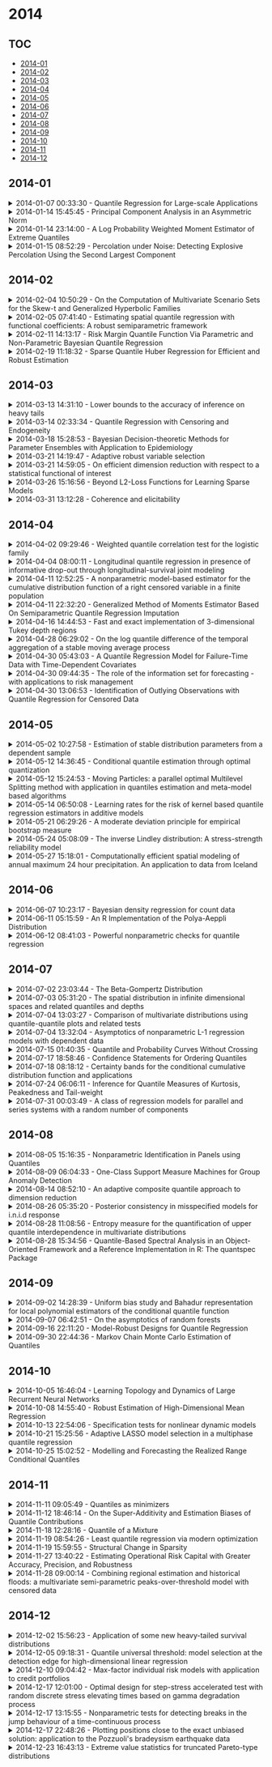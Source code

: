 # 2014

## TOC

- [2014-01](#2014-01)
- [2014-02](#2014-02)
- [2014-03](#2014-03)
- [2014-04](#2014-04)
- [2014-05](#2014-05)
- [2014-06](#2014-06)
- [2014-07](#2014-07)
- [2014-08](#2014-08)
- [2014-09](#2014-09)
- [2014-10](#2014-10)
- [2014-11](#2014-11)
- [2014-12](#2014-12)

## 2014-01

<details>

<summary>2014-01-07 00:33:30 - Quantile Regression for Large-scale Applications</summary>

- *Jiyan Yang, Xiangrui Meng, Michael W. Mahoney*

- `1305.0087v3` - [abs](http://arxiv.org/abs/1305.0087v3) - [pdf](http://arxiv.org/pdf/1305.0087v3)

> Quantile regression is a method to estimate the quantiles of the conditional distribution of a response variable, and as such it permits a much more accurate portrayal of the relationship between the response variable and observed covariates than methods such as Least-squares or Least Absolute Deviations regression. It can be expressed as a linear program, and, with appropriate preprocessing, interior-point methods can be used to find a solution for moderately large problems. Dealing with very large problems, \emph(e.g.), involving data up to and beyond the terabyte regime, remains a challenge. Here, we present a randomized algorithm that runs in nearly linear time in the size of the input and that, with constant probability, computes a $(1+\epsilon)$ approximate solution to an arbitrary quantile regression problem. As a key step, our algorithm computes a low-distortion subspace-preserving embedding with respect to the loss function of quantile regression. Our empirical evaluation illustrates that our algorithm is competitive with the best previous work on small to medium-sized problems, and that in addition it can be implemented in MapReduce-like environments and applied to terabyte-sized problems.

</details>

<details>

<summary>2014-01-14 15:45:45 - Principal Component Analysis in an Asymmetric Norm</summary>

- *Ngoc Mai Tran, Maria Osipenko, Wolfgang Karl Haerdle*

- `1401.3229v1` - [abs](http://arxiv.org/abs/1401.3229v1) - [pdf](http://arxiv.org/pdf/1401.3229v1)

> Principal component analysis (PCA) is a widely used dimension reduction tool in the analysis of many kind of high-dimensional data. It is used in signal processing, mechanical engineering, psychometrics, and other fields under different names. It still bears the same mathematical idea: the decomposition of variation of a high dimensional object into uncorrelated factors or components. However, in many of the above applications, one is interested in capturing the tail variables of the data rather than variation around the mean. Such applications include weather related event curves, expected shortfalls, and speeding analysis among others. These are all high dimensional tail objects which one would like to study in a PCA fashion. The tail character though requires to do the dimension reduction in an asymmetric norm rather than the classical $L_2$-type orthogonal projection. We develop an analogue of PCA in an asymmetric norm. These norms cover both quantiles and expectiles, another tail event measure. The difficulty is that there is no natural basis, no `principal components', to the $k$-dimensional subspace found. We propose two definitions of principal components and provide algorithms based on iterative least squares. We prove upper bounds on their convergence times, and compare their performances in a simulation study. We apply the algorithms to a Chinese weather dataset with a view to weather derivative pricing

</details>

<details>

<summary>2014-01-14 23:14:00 - A Log Probability Weighted Moment Estimator of Extreme Quantiles</summary>

- *Frederico Caeiro, Dora Prata Gomes*

- `1401.3383v1` - [abs](http://arxiv.org/abs/1401.3383v1) - [pdf](http://arxiv.org/pdf/1401.3383v1)

> In this paper we consider the semi-parametric estimation of extreme quantiles of a right heavy-tail model. We propose a new Log Probability Weighted Moment estimator for extreme quantiles, which is obtained from the estimators of the shape and scale parameters of the tail. Under a second-order regular variation condition on the tail, of the underlying distribution function, we deduce the non degenerate asymptotic behaviour of the estimators under study and present an asymptotic comparison at their optimal levels. In addition, the performance of the estimators is illustrated through an application to real data.

</details>

<details>

<summary>2014-01-15 08:52:29 - Percolation under Noise: Detecting Explosive Percolation Using the Second Largest Component</summary>

- *Wes Viles, Cedric E. Ginestet, Ariana Tang, Mark A. Kramer, Eric D. Kolaczyk*

- `1401.3518v1` - [abs](http://arxiv.org/abs/1401.3518v1) - [pdf](http://arxiv.org/pdf/1401.3518v1)

> We consider the problem of distinguishing classical (Erd\H{o}s-R\'{e}nyi) percolation from explosive (Achlioptas) percolation, under noise. A statistical model of percolation is constructed allowing for the birth and death of edges as well as the presence of noise in the observations. This graph-valued stochastic process is composed of a latent and an observed non-stationary process, where the observed graph process is corrupted by Type I and Type II errors. This produces a hidden Markov graph model. We show that for certain choices of parameters controlling the noise, the classical (ER) percolation is visually indistinguishable from the explosive (Achlioptas) percolation model. In this setting, we compare two different criteria for discriminating between these two percolation models, based on a quantile difference (QD) of the first component's size and on the maximal size of the second largest component. We show through data simulations that this second criterion outperforms the QD of the first component's size, in terms of discriminatory power. The maximal size of the second component therefore provides a useful statistic for distinguishing between the ER and Achlioptas models of percolation, under physically motivated conditions for the birth and death of edges, and under noise. The potential application of the proposed criteria for percolation detection in clinical neuroscience is also discussed.

</details>


## 2014-02

<details>

<summary>2014-02-04 10:50:29 - On the Computation of Multivariate Scenario Sets for the Skew-t and Generalized Hyperbolic Families</summary>

- *Emanuele Giorgi, Alexander J. McNeil*

- `1402.0686v1` - [abs](http://arxiv.org/abs/1402.0686v1) - [pdf](http://arxiv.org/pdf/1402.0686v1)

> We examine the problem of computing multivariate scenarios sets for skewed distributions. Our interest is motivated by the potential use of such sets in the "stress testing" of insurance companies and banks whose solvency is dependent on changes in a set of financial "risk factors". We define multivariate scenario sets based on the notion of half-space depth (HD) and also introduce the notion of expectile depth (ED) where half-spaces are defined by expectiles rather than quantiles. We then use the HD and ED functions to define convex scenario sets that generalize the concepts of quantile and expectile to higher dimensions. In the case of elliptical distributions these sets coincide with the regions encompassed by the contours of the density function. In the context of multivariate skewed distributions, the equivalence of depth contours and density contours does not hold in general. We consider two parametric families that account for skewness and heavy tails: the generalized hyperbolic and the skew-t distributions. By making use of a canonical form representation, where skewness is completely absorbed by one component, we show that the HD contours of these distributions are "near-elliptical" and, in the case of the skew-Cauchy distribution, we prove that the HD contours are exactly elliptical. We propose a measure of multivariate skewness as a deviation from angular symmetry and show that it can explain the quality of the elliptical approximation for the HD contours.

</details>

<details>

<summary>2014-02-05 07:41:40 - Estimating spatial quantile regression with functional coefficients: A robust semiparametric framework</summary>

- *Zudi Lu, Qingguo Tang, Longsheng Cheng*

- `1402.0958v1` - [abs](http://arxiv.org/abs/1402.0958v1) - [pdf](http://arxiv.org/pdf/1402.0958v1)

> This paper considers an estimation of semiparametric functional (varying)-coefficient quantile regression with spatial data. A general robust framework is developed that treats quantile regression for spatial data in a natural semiparametric way. The local M-estimators of the unknown functional-coefficient functions are proposed by using local linear approximation, and their asymptotic distributions are then established under weak spatial mixing conditions allowing the data processes to be either stationary or nonstationary with spatial trends. Application to a soil data set is demonstrated with interesting findings that go beyond traditional analysis.

</details>

<details>

<summary>2014-02-11 14:13:17 - Risk Margin Quantile Function Via Parametric and Non-Parametric Bayesian Quantile Regression</summary>

- *Alice X. D. Dong, Jennifer S. K. Chan, Gareth W. Peters*

- `1402.2492v1` - [abs](http://arxiv.org/abs/1402.2492v1) - [pdf](http://arxiv.org/pdf/1402.2492v1)

> We develop quantile regression models in order to derive risk margin and to evaluate capital in non-life insurance applications. By utilizing the entire range of conditional quantile functions, especially higher quantile levels, we detail how quantile regression is capable of providing an accurate estimation of risk margin and an overview of implied capital based on the historical volatility of a general insurers loss portfolio. Two modelling frameworks are considered based around parametric and nonparametric quantile regression models which we develop specifically in this insurance setting.   In the parametric quantile regression framework, several models including the flexible generalized beta distribution family, asymmetric Laplace (AL) distribution and power Pareto distribution are considered under a Bayesian regression framework. The Bayesian posterior quantile regression models in each case are studied via Markov chain Monte Carlo (MCMC) sampling strategies.   In the nonparametric quantile regression framework, that we contrast to the parametric Bayesian models, we adopted an AL distribution as a proxy and together with the parametric AL model, we expressed the solution as a scale mixture of uniform distributions to facilitate implementation. The models are extended to adopt dynamic mean, variance and skewness and applied to analyze two real loss reserve data sets to perform inference and discuss interesting features of quantile regression for risk margin calculations.

</details>

<details>

<summary>2014-02-19 11:18:32 - Sparse Quantile Huber Regression for Efficient and Robust Estimation</summary>

- *Aleksandr Y. Aravkin, Anju Kambadur, Aurelie C. Lozano, Ronny Luss*

- `1402.4624v1` - [abs](http://arxiv.org/abs/1402.4624v1) - [pdf](http://arxiv.org/pdf/1402.4624v1)

> We consider new formulations and methods for sparse quantile regression in the high-dimensional setting. Quantile regression plays an important role in many applications, including outlier-robust exploratory analysis in gene selection. In addition, the sparsity consideration in quantile regression enables the exploration of the entire conditional distribution of the response variable given the predictors and therefore yields a more comprehensive view of the important predictors. We propose a generalized OMP algorithm for variable selection, taking the misfit loss to be either the traditional quantile loss or a smooth version we call quantile Huber, and compare the resulting greedy approaches with convex sparsity-regularized formulations. We apply a recently proposed interior point methodology to efficiently solve all convex formulations as well as convex subproblems in the generalized OMP setting, pro- vide theoretical guarantees of consistent estimation, and demonstrate the performance of our approach using empirical studies of simulated and genomic datasets.

</details>


## 2014-03

<details>

<summary>2014-03-13 14:31:10 - Lower bounds to the accuracy of inference on heavy tails</summary>

- *S. Y. Novak*

- `1403.3278v1` - [abs](http://arxiv.org/abs/1403.3278v1) - [pdf](http://arxiv.org/pdf/1403.3278v1)

> The paper suggests a simple method of deriving minimax lower bounds to the accuracy of statistical inference on heavy tails. A well-known result by Hall and Welsh (Ann. Statist. 12 (1984) 1079-1084) states that if $\hat{\alpha}_n$ is an estimator of the tail index $\alpha_P$ and $\{z_n\}$ is a sequence of positive numbers such that $\sup_{P\in{\mathcal{D}}_r}\mathbb{P}(|\hat{\alpha}_n-\alpha_P|\ge z_n)\to0$, where ${\mathcal{D}}_r$ is a certain class of heavy-tailed distributions, then $z_n\gg n^{-r}$. The paper presents a non-asymptotic lower bound to the probabilities $\mathbb{P}(|\hat{\alpha}_n-\alpha_P|\ge z_n)$. We also establish non-uniform lower bounds to the accuracy of tail constant and extreme quantiles estimation. The results reveal that normalising sequences of robust estimators should depend in a specific way on the tail index and the tail constant.

</details>

<details>

<summary>2014-03-14 02:33:34 - Quantile Regression with Censoring and Endogeneity</summary>

- *Victor Chernozhukov, Ivan Fernandez-Val, Amanda Kowalski*

- `1104.4580v3` - [abs](http://arxiv.org/abs/1104.4580v3) - [pdf](http://arxiv.org/pdf/1104.4580v3)

> In this paper, we develop a new censored quantile instrumental variable (CQIV) estimator and describe its properties and computation. The CQIV estimator combines Powell (1986) censored quantile regression (CQR) to deal with censoring, with a control variable approach to incorporate endogenous regressors. The CQIV estimator is obtained in two stages that are non-additive in the unobservables. The first stage estimates a non-additive model with infinite dimensional parameters for the control variable, such as a quantile or distribution regression model. The second stage estimates a non-additive censored quantile regression model for the response variable of interest, including the estimated control variable to deal with endogeneity. For computation, we extend the algorithm for CQR developed by Chernozhukov and Hong (2002) to incorporate the estimation of the control variable. We give generic regularity conditions for asymptotic normality of the CQIV estimator and for the validity of resampling methods to approximate its asymptotic distribution. We verify these conditions for quantile and distribution regression estimation of the control variable. Our analysis covers two-stage (uncensored) quantile regression with non-additive first stage as an important special case. We illustrate the computation and applicability of the CQIV estimator with a Monte-Carlo numerical example and an empirical application on estimation of Engel curves for alcohol.

</details>

<details>

<summary>2014-03-18 15:28:53 - Bayesian Decision-theoretic Methods for Parameter Ensembles with Application to Epidemiology</summary>

- *Cedric E. Ginestet*

- `1105.5004v6` - [abs](http://arxiv.org/abs/1105.5004v6) - [pdf](http://arxiv.org/pdf/1105.5004v6)

> Parameter ensembles or sets of random effects constitute one of the cornerstones of modern statistical practice. This is especially the case in Bayesian hierarchical models, where several decision theoretic frameworks can be deployed. The estimation of these parameter ensembles may substantially vary depending on which inferential goals are prioritised by the modeller. Since one may wish to satisfy a range of desiderata, it is therefore of interest to investigate whether some sets of point estimates can simultaneously meet several inferential objectives. In this thesis, we will be especially concerned with identifying ensembles of point estimates that produce good approximations of (i) the true empirical quantiles and empirical quartile ratio (QR) and (ii) provide an accurate classification of the ensemble's elements above and below a given threshold. For this purpose, we review various decision-theoretic frameworks, which have been proposed in the literature in relation to the optimisation of different aspects of the empirical distribution of a parameter ensemble. This includes the constrained Bayes (CB), weighted-rank squared error loss (WRSEL), and triple-goal (GR) ensembles of point estimates. In addition, we also consider the set of maximum likelihood estimates (MLEs) and the ensemble of posterior means --the latter being optimal under the summed squared error loss (SSEL). Firstly, we test the performance of these different sets of point estimates as plug-in estimators for the empirical quantiles and empirical QR under a range of synthetic scenarios encompassing both spatial and non-spatial simulated data sets. Performance evaluation is here conducted using the posterior regret. Secondly, two threshold classification losses (TCLs) --weighted and unweighted-- are formulated and formally optimised. The performance of these decision-theoretic tools is also evaluated on real data sets.

</details>

<details>

<summary>2014-03-21 14:19:47 - Adaptive robust variable selection</summary>

- *Jianqing Fan, Yingying Fan, Emre Barut*

- `1205.4795v3` - [abs](http://arxiv.org/abs/1205.4795v3) - [pdf](http://arxiv.org/pdf/1205.4795v3)

> Heavy-tailed high-dimensional data are commonly encountered in various scientific fields and pose great challenges to modern statistical analysis. A natural procedure to address this problem is to use penalized quantile regression with weighted $L_1$-penalty, called weighted robust Lasso (WR-Lasso), in which weights are introduced to ameliorate the bias problem induced by the $L_1$-penalty. In the ultra-high dimensional setting, where the dimensionality can grow exponentially with the sample size, we investigate the model selection oracle property and establish the asymptotic normality of the WR-Lasso. We show that only mild conditions on the model error distribution are needed. Our theoretical results also reveal that adaptive choice of the weight vector is essential for the WR-Lasso to enjoy these nice asymptotic properties. To make the WR-Lasso practically feasible, we propose a two-step procedure, called adaptive robust Lasso (AR-Lasso), in which the weight vector in the second step is constructed based on the $L_1$-penalized quantile regression estimate from the first step. This two-step procedure is justified theoretically to possess the oracle property and the asymptotic normality. Numerical studies demonstrate the favorable finite-sample performance of the AR-Lasso.

</details>

<details>

<summary>2014-03-21 14:59:05 - On efficient dimension reduction with respect to a statistical functional of interest</summary>

- *Wei Luo, Bing Li, Xiangrong Yin*

- `1403.5483v1` - [abs](http://arxiv.org/abs/1403.5483v1) - [pdf](http://arxiv.org/pdf/1403.5483v1)

> We introduce a new sufficient dimension reduction framework that targets a statistical functional of interest, and propose an efficient estimator for the semiparametric estimation problems of this type. The statistical functional covers a wide range of applications, such as conditional mean, conditional variance and conditional quantile. We derive the general forms of the efficient score and efficient information as well as their specific forms for three important statistical functionals: the linear functional, the composite linear functional and the implicit functional. In conjunction with our theoretical analysis, we also propose a class of one-step Newton-Raphson estimators and show by simulations that they substantially outperform existing methods. Finally, we apply the new method to construct the central mean and central variance subspaces for a data set involving the physical measurements and age of abalones, which exhibits a strong pattern of heteroscedasticity.

</details>

<details>

<summary>2014-03-26 15:16:56 - Beyond L2-Loss Functions for Learning Sparse Models</summary>

- *Karthikeyan Natesan Ramamurthy, Aleksandr Y. Aravkin, Jayaraman J. Thiagarajan*

- `1403.6706v1` - [abs](http://arxiv.org/abs/1403.6706v1) - [pdf](http://arxiv.org/pdf/1403.6706v1)

> Incorporating sparsity priors in learning tasks can give rise to simple, and interpretable models for complex high dimensional data. Sparse models have found widespread use in structure discovery, recovering data from corruptions, and a variety of large scale unsupervised and supervised learning problems. Assuming the availability of sufficient data, these methods infer dictionaries for sparse representations by optimizing for high-fidelity reconstruction. In most scenarios, the reconstruction quality is measured using the squared Euclidean distance, and efficient algorithms have been developed for both batch and online learning cases. However, new application domains motivate looking beyond conventional loss functions. For example, robust loss functions such as $\ell_1$ and Huber are useful in learning outlier-resilient models, and the quantile loss is beneficial in discovering structures that are the representative of a particular quantile. These new applications motivate our work in generalizing sparse learning to a broad class of convex loss functions. In particular, we consider the class of piecewise linear quadratic (PLQ) cost functions that includes Huber, as well as $\ell_1$, quantile, Vapnik, hinge loss, and smoothed variants of these penalties. We propose an algorithm to learn dictionaries and obtain sparse codes when the data reconstruction fidelity is measured using any smooth PLQ cost function. We provide convergence guarantees for the proposed algorithm, and demonstrate the convergence behavior using empirical experiments. Furthermore, we present three case studies that require the use of PLQ cost functions: (i) robust image modeling, (ii) tag refinement for image annotation and retrieval and (iii) computing empirical confidence limits for subspace clustering.

</details>

<details>

<summary>2014-03-31 13:12:28 - Coherence and elicitability</summary>

- *Johanna F. Ziegel*

- `1303.1690v3` - [abs](http://arxiv.org/abs/1303.1690v3) - [pdf](http://arxiv.org/pdf/1303.1690v3)

> The risk of a financial position is usually summarized by a risk measure. As this risk measure has to be estimated from historical data, it is important to be able to verify and compare competing estimation procedures. In statistical decision theory, risk measures for which such verification and comparison is possible, are called elicitable. It is known that quantile based risk measures such as value at risk are elicitable. In this paper we show that law-invariant spectral risk measures such as expected shortfall are not elicitable unless they reduce to minus the expected value. Hence, it is unclear how to perform forecast verification or comparison. However, the class of elicitable law-invariant coherent risk measures does not reduce to minus the expected value. We show that it consists of certain expectiles.

</details>


## 2014-04

<details>

<summary>2014-04-02 09:29:46 - Weighted quantile correlation test for the logistic family</summary>

- *Ferenc Balogh, Eva Krauczi*

- `1402.0369v2` - [abs](http://arxiv.org/abs/1402.0369v2) - [pdf](http://arxiv.org/pdf/1402.0369v2)

> We summarize the results of investigating the asymptotic behavior of the weighted quantile correlation tests for the location-scale family associated to the logistic distribution. Explicit representations of the limiting distribution are given in terms of integrals of weighted Brownian bridges or alternatively as infinite series of independent Gaussian random variables. The power of this test and the test for the location logistic family against some alternatives are demonstrated by numerical simulations.

</details>

<details>

<summary>2014-04-04 08:00:11 - Longitudinal quantile regression in presence of informative drop-out through longitudinal-survival joint modeling</summary>

- *Alessio Farcomeni, Sara Viviani*

- `1404.1175v1` - [abs](http://arxiv.org/abs/1404.1175v1) - [pdf](http://arxiv.org/pdf/1404.1175v1)

> We propose a joint model for a time-to-event outcome and a quantile of a continuous response repeatedly measured over time. The quantile and survival processes are associated via shared latent and manifest variables. Our joint model provides a flexible approach to handle informative drop-out in quantile regression. A general Monte Carlo Expectation Maximization strategy based on importance sampling is proposed, which is directly applicable under any distributional assumption for the longitudinal outcome and random effects, and parametric and non-parametric assumptions for the baseline hazard. Model properties are illustrated through a simulation study and an application to an original data set about dilated cardiomyopathies.

</details>

<details>

<summary>2014-04-11 12:52:25 - A nonparametric model-based estimator for the cumulative distribution function of a right censored variable in a finite population</summary>

- *Sandrine Casanova, Eve Leconte*

- `1310.5927v2` - [abs](http://arxiv.org/abs/1310.5927v2) - [pdf](http://arxiv.org/pdf/1310.5927v2)

> In survey analysis, the estimation of the cumulative distribution function (cdf) is of great interest: it allows for instance to derive quantiles estimators or other non linear parameters derived from the cdf. We consider the case where the response variable is a right censored duration variable. In this framework, the classical estimator of the cdf is the Kaplan-Meier estimator. As an alternative, we propose a nonparametric model-based estimator of the cdf in a finite population. The new estimator uses auxiliary information brought by a continuous covariate and is based on nonparametric median regression adapted to the censored case. The bias and variance of the prediction error of the estimator are estimated by a bootstrap procedure adapted to censoring. The new estimator is compared by model-based simulations to the Kaplan-Meier estimator computed with the sampled individuals: a significant gain in precision is brought by the new method whatever the size of the sample and the censoring rate. Welfare duration data are used to illustrate the new methodology.

</details>

<details>

<summary>2014-04-11 22:32:20 - Generalized Method of Moments Estimator Based On Semiparametric Quantile Regression Imputation</summary>

- *Senniang Chen, Cindy L Yu*

- `1404.3239v1` - [abs](http://arxiv.org/abs/1404.3239v1) - [pdf](http://arxiv.org/pdf/1404.3239v1)

> In this article, we consider an imputation method to handle missing response values based on semiparametric quantile regression estimation. In the proposed method, the missing response values are generated using the estimated conditional quantile regression function at given values of covariates. We adopt the generalized method of moments for estimation of parameters defined through a general estimation equation. We demonstrate that the proposed estimator, which combines both semiparametric quantile regression imputation and generalized method of moments, has competitive edge against some of the most widely used parametric and non-parametric imputation estimators. The consistency and the asymptotic normality of our estimator are established and variance estimation is provided. Results from a limited simulation study and an empirical study are presented to show the adequacy of the proposed method.

</details>

<details>

<summary>2014-04-16 14:44:53 - Fast and exact implementation of 3-dimensional Tukey depth regions</summary>

- *Xiaohui Liu*

- `1404.4272v1` - [abs](http://arxiv.org/abs/1404.4272v1) - [pdf](http://arxiv.org/pdf/1404.4272v1)

> Tukey depth regions are important notions in nonparametric multivariate data analysis. A $\tau$-th Tukey depth region $\mathcal{D}_{\tau}$ is the set of all points that have at least depth $\tau$. While the Tukey depth regions are easily defined and interpreted as $p$-variate quantiles, their practical applications is impeded by the lack of efficient computational procedures in dimensions with $p > 2$. Feasible algorithms are available, but practically very slow. In this paper we present a new exact algorithm for 3-dimensional data. An efficient implementation is also provided. Data examples indicate that the proposed algorithm runs much faster than the existing ones.

</details>

<details>

<summary>2014-04-28 06:29:02 - On the log quantile difference of the temporal aggregation of a stable moving average process</summary>

- *Adrian W. Barker*

- `1404.6875v1` - [abs](http://arxiv.org/abs/1404.6875v1) - [pdf](http://arxiv.org/pdf/1404.6875v1)

> A formula is derived for the log quantile difference of the temporal aggregation of some types of stable moving average processes, MA(q). The shape of the log quantile difference as a function of the aggregation level is examined and shown to be dependent on the parameters of the moving average process but not the quantile levels. The classes of invertible, stable MA(1) and MA(2) processes are examined in more detail.

</details>

<details>

<summary>2014-04-30 05:43:03 - A Quantile Regression Model for Failure-Time Data with Time-Dependent Covariates</summary>

- *Malka Gorfine, Yair Goldberg, Yaacov Ritov*

- `1404.7595v1` - [abs](http://arxiv.org/abs/1404.7595v1) - [pdf](http://arxiv.org/pdf/1404.7595v1)

> Since survival data occur over time, often important covariates that we wish to consider also change over time. Such covariates are referred as time-dependent covariates. Quantile regression offers flexible modeling of survival data by allowing the covariates to vary with quantiles. This paper provides a novel quantile regression model accommodating time-dependent covariates, for analyzing survival data subject to right censoring. Our simple estimation technique assumes the existence of instrumental variables. In addition, we present a doubly-robust estimator in the sense of Robins and Rotnitzky (1992). The asymptotic properties of the estimators are rigorously studied. Finite-sample properties are demonstrated by a simulation study. The utility of the proposed methodology is demonstrated using the Stanford heart transplant dataset.

</details>

<details>

<summary>2014-04-30 09:44:35 - The role of the information set for forecasting - with applications to risk management</summary>

- *Hajo Holzmann, Matthias Eulert*

- `1404.7653v1` - [abs](http://arxiv.org/abs/1404.7653v1) - [pdf](http://arxiv.org/pdf/1404.7653v1)

> Predictions are issued on the basis of certain information. If the forecasting mechanisms are correctly specified, a larger amount of available information should lead to better forecasts. For point forecasts, we show how the effect of increasing the information set can be quantified by using strictly consistent scoring functions, where it results in smaller average scores. Further, we show that the classical Diebold-Mariano test, based on strictly consistent scoring functions and asymptotically ideal forecasts, is a consistent test for the effect of an increase in a sequence of information sets on $h$-step point forecasts. For the value at risk (VaR), we show that the average score, which corresponds to the average quantile risk, directly relates to the expected shortfall. Thus, increasing the information set will result in VaR forecasts which lead on average to smaller expected shortfalls. We illustrate our results in simulations and applications to stock returns for unconditional versus conditional risk management as well as univariate modeling of portfolio returns versus multivariate modeling of individual risk factors. The role of the information set for evaluating probabilistic forecasts by using strictly proper scoring rules is also discussed.

</details>

<details>

<summary>2014-04-30 13:06:53 - Identification of Outlying Observations with Quantile Regression for Censored Data</summary>

- *Soo-Heang Eo, Seung-Mo Hong, HyungJun Cho*

- `1404.7710v1` - [abs](http://arxiv.org/abs/1404.7710v1) - [pdf](http://arxiv.org/pdf/1404.7710v1)

> Outlying observations, which significantly deviate from other measurements, may distort the conclusions of data analysis. Therefore, identifying outliers is one of the important problems that should be solved to obtain reliable results. While there are many statistical outlier detection algorithms and software programs for uncensored data, few are available for censored data. In this article, we propose three outlier detection algorithms based on censored quantile regression, two of which are modified versions of existing algorithms for uncensored or censored data, while the third is a newly developed algorithm to overcome the demerits of previous approaches. The performance of the three algorithms was investigated in simulation studies. In addition, real data from SEER database, which contains a variety of data sets related to various cancers, is illustrated to show the usefulness of our methodology. The algorithms are implemented into an R package OutlierDC which can be conveniently employed in the \proglang{R} environment and freely obtained from CRAN.

</details>


## 2014-05

<details>

<summary>2014-05-02 10:27:58 - Estimation of stable distribution parameters from a dependent sample</summary>

- *Adrian W. Barker*

- `1405.0374v1` - [abs](http://arxiv.org/abs/1405.0374v1) - [pdf](http://arxiv.org/pdf/1405.0374v1)

> Existing methods for the estimation of stable distribution parameters, such as those based on sample quantiles, sample characteristic functions or maximum likelihood generally assume an independent sample. Little attention has been paid to estimation from a dependent sample. In this paper, a method for the estimation of stable distribution parameters from a dependent sample is proposed based on the sample quantiles. The estimates are shown to be asymptotically normal. The asymptotic variance is calculated for stable moving average processes. Simulations from stable moving average processes are used to demonstrate these estimators.

</details>

<details>

<summary>2014-05-12 14:36:45 - Conditional quantile estimation through optimal quantization</summary>

- *Isabelle Charlier, Davy Paindaveine, Jérôme Saracco*

- `1405.2781v1` - [abs](http://arxiv.org/abs/1405.2781v1) - [pdf](http://arxiv.org/pdf/1405.2781v1)

> In this paper, we use quantization to construct a nonparametric estimator of conditional quantiles of a scalar response $Y$ given a d-dimensional vector of covariates $X$. First we focus on the population level and show how optimal quantization of $X$, which consists in discretizing $X$ by projecting it on an appropriate grid of $N$ points, allows to approximate conditional quantiles of $Y$ given $X$. We show that this is approximation is arbitrarily good as $N$ goes to infinity and provide a rate of convergence for the approximation error. Then we turn to the sample case and define an estimator of conditional quantiles based on quantization ideas. We prove that this estimator is consistent for its fixed-$N$ population counterpart. The results are illustrated on a numerical example. Dominance of our estimators over local constant/linear ones and nearest neighbor ones is demonstrated through extensive simulations in the companion paper Charlier et al.(2014b).

</details>

<details>

<summary>2014-05-12 15:24:53 - Moving Particles: a parallel optimal Multilevel Splitting method with application in quantiles estimation and meta-model based algorithms</summary>

- *Clément Walter*

- `1405.2800v1` - [abs](http://arxiv.org/abs/1405.2800v1) - [pdf](http://arxiv.org/pdf/1405.2800v1)

> Considering the issue of estimating small probabilities p, ie. measuring a rare domain F = {x | g(x) > q} with respect to the distribution of a random vector X, Multilevel Splitting strategies (also called Subset Simulation) aim at writing F as an intersection of less rare events (nested subsets) such that their measures are conditionally easily computable. However the definition of an appropriate sequence of nested subsets remains an open issue.   We introduce here a new approach to Multilevel Splitting methods in terms of a move of particles in the input space. This allows us to derive two main results: (1) the number of samples required to get a realisation of X in F is drastically reduced, following a Poisson law with parameter log 1/p (to be compared with 1/p for naive Monte-Carlo); and (2) we get a parallel optimal Multilevel Splitting algorithm where there is indeed no subset to define any more.   We also apply result (1) in quantile estimation producing a new parallel algorithm and derive a new strategy for the construction of first Design Of Experiments in meta-model based algorithms.

</details>

<details>

<summary>2014-05-14 06:50:08 - Learning rates for the risk of kernel based quantile regression estimators in additive models</summary>

- *Andreas Christmann, Ding-Xuan Zhou*

- `1405.3379v1` - [abs](http://arxiv.org/abs/1405.3379v1) - [pdf](http://arxiv.org/pdf/1405.3379v1)

> Additive models play an important role in semiparametric statistics. This paper gives learning rates for regularized kernel based methods for additive models. These learning rates compare favourably in particular in high dimensions to recent results on optimal learning rates for purely nonparametric regularized kernel based quantile regression using the Gaussian radial basis function kernel, provided the assumption of an additive model is valid. Additionally, a concrete example is presented to show that a Gaussian function depending only on one variable lies in a reproducing kernel Hilbert space generated by an additive Gaussian kernel, but does not belong to the reproducing kernel Hilbert space generated by the multivariate Gaussian kernel of the same variance.

</details>

<details>

<summary>2014-05-21 06:29:26 - A moderate deviation principle for empirical bootstrap measure</summary>

- *Mikhail Ermakov*

- `1206.1459v2` - [abs](http://arxiv.org/abs/1206.1459v2) - [pdf](http://arxiv.org/pdf/1206.1459v2)

> We prove two Large deviations principles (LDP) in the zone of moderate deviation probabilities. First we establish LDP for the conditional distributions of moderate deviations of empirical bootstrap measures given empirical probability measures. Second we establish LDP for the joint distributions of empirical measure and bootstrap empirical measures. Using these LDPs, similar LDPs for statistical differentiable functionals can be established. The LDPs for moderate deviations of empirical quantile processes and empirical bootstrap copula function are provided as illustration of these results.

</details>

<details>

<summary>2014-05-24 05:08:09 - The inverse Lindley distribution: A stress-strength reliability model</summary>

- *Vikas Kumar Sharma, Sanjay Kumar Singh, Umesh Singh, Varun Agiwal*

- `1405.6268v1` - [abs](http://arxiv.org/abs/1405.6268v1) - [pdf](http://arxiv.org/pdf/1405.6268v1)

> In this article, we proposed an inverse Lindley distribution and studied its fundamental properties such as quantiles, mode, stochastic ordering and entropy measure. The proposed distribution is observed to be a heavy-tailed distribution and has a upside-down bathtub shape for its failure rate. Further, we proposed its applicability as a stress-strength reliability model for survival data analysis. The estimation of stress-strength parameters and $R=P[X>Y]$, the stress-strength reliability has been approached by both classical and Bayesian paradigms. Under Bayesian set-up, non-informative (Jeffrey) and informative (gamma) priors are considered under a symmetric (squared error) and a asymmetric (entropy) loss functions, and a Lindley-approximation technique is used for Bayesian computation. The proposed estimators are compared in terms of their mean squared errors through a simulation study. Two real data sets representing survival of Head and Neck cancer patients are fitted using the inverse Lindley distribution and used to estimate the stress-strength parameters and reliability.

</details>

<details>

<summary>2014-05-27 15:18:01 - Computationally efficient spatial modeling of annual maximum 24 hour precipitation. An application to data from Iceland</summary>

- *Óli Páll Geirsson, Birgir Hrafnkelsson, Daniel Simpson*

- `1405.6947v1` - [abs](http://arxiv.org/abs/1405.6947v1) - [pdf](http://arxiv.org/pdf/1405.6947v1)

> We propose a computationally efficient statistical method to obtain distributional properties of annual maximum 24 hour precipitation on a 1 km by 1 km regular grid over Iceland. A latent Gaussian model is built which takes into account observations, spatial variations and outputs from a local meteorological model. A covariate based on the meteorological model is constructed at each observational site and each grid point in order to assimilate available scientific knowledge about precipitation into the statistical model. The model is applied to two data sets on extreme precipitation, one uncorrected data set and one data set that is corrected for phase and wind. The observations are assumed to follow the generalized extreme value distribution. At the latent level, we implement SPDE spatial models for both the location and scale parameters of the likelihood. An efficient MCMC sampler which exploits the model structure is constructed, which yields fast continuous spatial predictions for spatially varying model parameters and quantiles.

</details>


## 2014-06

<details>

<summary>2014-06-07 10:23:17 - Bayesian density regression for count data</summary>

- *Charalampos Chanialidis, Ludger Evers, Tereza Neocleous*

- `1406.1882v1` - [abs](http://arxiv.org/abs/1406.1882v1) - [pdf](http://arxiv.org/pdf/1406.1882v1)

> Despite the increasing popularity of quantile regression models for continuous responses, models for count data have so far received little attention. The main quantile regression technique for count data involves adding uniform random noise or "jittering", thus overcoming the problem that the conditional quantile function is not a continuous function of the parameters of interest. Although jittering allows estimating the conditional quantiles, it has the drawback that, for small values of the response variable $Y,$ the added noise can have a large influence on the estimated quantiles. In addition, quantile regression can lead to "crossing" quantiles. We propose a Bayesian Dirichlet process (DP)-based approach to quantile regression for count data. The approach is based on an adaptive DP mixture (DPM) of COM-Poisson regression models and determines the quantiles by estimating the density of the data, thus eliminating all the aforementioned problems. Taking advantage of the exchange algorithm, the proposed MCMC algorithm can be applied to distributions on which the likelihood can only be computed up to a normalising constant.

</details>

<details>

<summary>2014-06-11 05:15:59 - An R Implementation of the Polya-Aeppli Distribution</summary>

- *Conrad J. Burden*

- `1406.2780v1` - [abs](http://arxiv.org/abs/1406.2780v1) - [pdf](http://arxiv.org/pdf/1406.2780v1)

> An efficient implementation of the Polya-Aeppli, or geometirc compound Poisson, distribution in the statistical programming language R is presented. The implementation is available as the package polyaAeppli and consists of functions for the mass function, cumulative distribution function, quantile function and random variate generation with those parameters conventionally provided for standard univatiate probability distributions in the stats package in R

</details>

<details>

<summary>2014-06-12 08:41:03 - Powerful nonparametric checks for quantile regression</summary>

- *Samuel Maistre, Pascal Lavergne, Valentin Patilea*

- `1404.0216v2` - [abs](http://arxiv.org/abs/1404.0216v2) - [pdf](http://arxiv.org/pdf/1404.0216v2)

> We address the issue of lack-of-fit testing for a parametric quantile regression. We propose a simple test that involves one-dimensional kernel smoothing, so that the rate at which it detects local alternatives is independent of the number of covariates. The test has asymptotically gaussian critical values, and wild bootstrap can be applied to obtain more accurate ones in small samples. Our procedure appears to be competitive with existing ones in simulations. We illustrate the usefulness of our test on birthweight data.

</details>


## 2014-07

<details>

<summary>2014-07-02 23:03:44 - The Beta-Gompertz Distribution</summary>

- *Ali Akbar Jafari, Saeid Tahmasebi, Morad Alizadeh*

- `1407.0743v1` - [abs](http://arxiv.org/abs/1407.0743v1) - [pdf](http://arxiv.org/pdf/1407.0743v1)

> In this paper, we introduce a new four-parameter generalized version of the Gompertz model which is called Beta-Gompertz (BG) distribution. It includes some well-known lifetime distributions such as beta-exponential and generalized Gompertz distributions as special sub-models. This new distribution is quite flexible and can be used effectively in modeling survival data and reliability problems. It can have a decreasing, increasing, and bathtub-shaped failure rate function depending on its parameters. Some mathematical properties of the new distribution, such as closed-form expressions for the density, cumulative distribution, hazard rate function, the $k$th order moment, moment generating function, Shannon entropy, and the quantile measure are provided. We discuss maximum likelihood estimation of the BG parameters from one observed sample and derive the observed Fisher's information matrix. A simulation study is performed in order to investigate this proposed estimator for parameters. At the end, in order to show the BG distribution flexibility, an application using a real data set is presented.

</details>

<details>

<summary>2014-07-03 05:31:20 - The spatial distribution in infinite dimensional spaces and related quantiles and depths</summary>

- *Anirvan Chakraborty, Probal Chaudhuri*

- `1402.3480v2` - [abs](http://arxiv.org/abs/1402.3480v2) - [pdf](http://arxiv.org/pdf/1402.3480v2)

> The spatial distribution has been widely used to develop various nonparametric procedures for finite dimensional multivariate data. In this paper, we investigate the concept of spatial distribution for data in infinite dimensional Banach spaces. Many technical difficulties are encountered in such spaces that are primarily due to the noncompactness of the closed unit ball. In this work, we prove some Glivenko-Cantelli and Donsker-type results for the empirical spatial distribution process in infinite dimensional spaces. The spatial quantiles in such spaces can be obtained by inverting the spatial distribution function. A Bahadur-type asymptotic linear representation and the associated weak convergence results for the sample spatial quantiles in infinite dimensional spaces are derived. A study of the asymptotic efficiency of the sample spatial median relative to the sample mean is carried out for some standard probability distributions in function spaces. The spatial distribution can be used to define the spatial depth in infinite dimensional Banach spaces, and we study the asymptotic properties of the empirical spatial depth in such spaces. We also demonstrate the spatial quantiles and the spatial depth using some real and simulated functional data.

</details>

<details>

<summary>2014-07-04 13:03:27 - Comparison of multivariate distributions using quantile-quantile plots and related tests</summary>

- *Subhra Sankar Dhar, Biman Chakraborty, Probal Chaudhuri*

- `1407.1212v1` - [abs](http://arxiv.org/abs/1407.1212v1) - [pdf](http://arxiv.org/pdf/1407.1212v1)

> The univariate quantile-quantile (Q-Q) plot is a well-known graphical tool for examining whether two data sets are generated from the same distribution or not. It is also used to determine how well a specified probability distribution fits a given sample. In this article, we develop and study a multivariate version of the Q-Q plot based on the spatial quantile. The usefulness of the proposed graphical device is illustrated on different real and simulated data, some of which have fairly large dimensions. We also develop certain statistical tests that are related to the proposed multivariate Q-Q plot and study their asymptotic properties. The performance of those tests are compared with that of some other well-known tests for multivariate distributions available in the literature.

</details>

<details>

<summary>2014-07-04 13:32:04 - Asymptotics of nonparametric L-1 regression models with dependent data</summary>

- *Zhibiao Zhao, Ying Wei, Dennis K. J. Lin*

- `1407.1225v1` - [abs](http://arxiv.org/abs/1407.1225v1) - [pdf](http://arxiv.org/pdf/1407.1225v1)

> We investigate asymptotic properties of least-absolute-deviation or median quantile estimates of the location and scale functions in nonparametric regression models with dependent data from multiple subjects. Under a general dependence structure that allows for longitudinal data and some spatially correlated data, we establish uniform Bahadur representations for the proposed median quantile estimates. The obtained Bahadur representations provide deep insights into the asymptotic behavior of the estimates. Our main theoretical development is based on studying the modulus of continuity of kernel weighted empirical process through a coupling argument. Progesterone data is used for an illustration.

</details>

<details>

<summary>2014-07-15 01:40:35 - Quantile and Probability Curves Without Crossing</summary>

- *Victor Chernozhukov, Ivan Fernandez-Val, Alfred Galichon*

- `0704.3649v3` - [abs](http://arxiv.org/abs/0704.3649v3) - [pdf](http://arxiv.org/pdf/0704.3649v3)

> This paper proposes a method to address the longstanding problem of lack of monotonicity in estimation of conditional and structural quantile functions, also known as the quantile crossing problem. The method consists in sorting or monotone rearranging the original estimated non-monotone curve into a monotone rearranged curve. We show that the rearranged curve is closer to the true quantile curve in finite samples than the original curve, establish a functional delta method for rearrangement-related operators, and derive functional limit theory for the entire rearranged curve and its functionals. We also establish validity of the bootstrap for estimating the limit law of the the entire rearranged curve and its functionals. Our limit results are generic in that they apply to every estimator of a monotone econometric function, provided that the estimator satisfies a functional central limit theorem and the function satisfies some smoothness conditions. Consequently, our results apply to estimation of other econometric functions with monotonicity restrictions, such as demand, production, distribution, and structural distribution functions. We illustrate the results with an application to estimation of structural quantile functions using data on Vietnam veteran status and earnings.

</details>

<details>

<summary>2014-07-17 18:58:46 - Confidence Statements for Ordering Quantiles</summary>

- *Carlos A. de B. Pereira, Cassio P. de Campos, Adriano Polpo*

- `1212.5405v2` - [abs](http://arxiv.org/abs/1212.5405v2) - [pdf](http://arxiv.org/pdf/1212.5405v2)

> This work proposes Quor, a simple yet effective nonparametric method to compare independent samples with respect to corresponding quantiles of their populations. The method is solely based on the order statistics of the samples, and independence is its only requirement. All computations are performed using exact distributions with no need for any asymptotic considerations, and yet can be run using a fast quadratic-time dynamic programming idea. Computational performance is essential in high-dimensional domains, such as gene expression data. We describe the approach and discuss on the most important assumptions, building a parallel with assumptions and properties of widely used techniques for the same problem. Experiments using real data from biomedical studies are performed to empirically compare Quor and other methods in a classification task over a selection of high-dimensional data sets.

</details>

<details>

<summary>2014-07-18 08:18:12 - Certainty bands for the conditional cumulative distribution function and applications</summary>

- *Sandie Ferrigno, Bernard Foliguet, Myriam Maumy-Bertrand, Aurélie Muller-Gueudin*

- `1407.4909v1` - [abs](http://arxiv.org/abs/1407.4909v1) - [pdf](http://arxiv.org/pdf/1407.4909v1)

> In this paper, we establish uniform asymptotic certainty bands for the conditional cumulative distribution function. To this aim, we give exact rate of strong uniform consistency for the local linear estimator of this function. The corollaries of this result are the asymptotic certainty bands for the quantiles and the regression function. We illustrate our results with simulations and an application on fetopathologic data.

</details>

<details>

<summary>2014-07-24 06:06:11 - Inference for Quantile Measures of Kurtosis, Peakedness and Tail-weight</summary>

- *R. G Staudte*

- `1407.6461v1` - [abs](http://arxiv.org/abs/1407.6461v1) - [pdf](http://arxiv.org/pdf/1407.6461v1)

> Many measures of peakedness, heavy-tailedness and kurtosis have been proposed in the literature, mainly because kurtosis, as originally defined, is a complex combination of the other two concepts. Insight into all three concepts can be gained by studying Ruppert's ratios of interquantile ranges. They are not only monotone in Horn's measure of peakedness when applied to the central portion of the population, but also monotone in the practical tail-index of Morgenthaler and Tukey, when applied to the tails. Distribution-free confidence intervals are found for Ruppert's ratios, and sample sizes required to obtain such intervals for a pre-specified relative width and level are provided. In addition, the empirical power of distribution-free tests for peakedness and bimodality are found for symmetric beta families and mixtures of $t$ distributions. An R script that computes the confidence intervals is provided in online supplementary material.

</details>

<details>

<summary>2014-07-31 00:03:49 - A class of regression models for parallel and series systems with a random number of components</summary>

- *Alice L. Morais, Silvia L. P. Ferrari*

- `1405.7746v2` - [abs](http://arxiv.org/abs/1405.7746v2) - [pdf](http://arxiv.org/pdf/1405.7746v2)

> In this paper we extend the Weibull power series (WPS) class of distributions and named this new class as extended Weibull power series (EWPS) class of distributions. The EWPS distributions are related to series and parallel systems with a random num- ber of components, whereas the WPS distributions (Morais and Barreto-Souza, 2011) are related to series systems only. Unlike the WPS distributions, for which the Weibull is a limiting special case, the Weibull law is a particular case of the EWPS distributions. We prove that the distributions in this class are identifiable under a simple assumption. We also prove stochastic and hazard rate order results and highlight that the shapes of the EWPS distributions are markedly more flexible than the shapes of the WPS distributions. We define a regression model for the EWPS response random variable to model a scale parameter and its quantiles. We present the maximum likelihood estimator and prove its consistency and normal asymptotic distribution. Although the construction of this class was motivated by series and parallel systems, the EWPS distributions are suitable for modeling a wide range of positive data sets. To illustrate potential uses of this model, we apply it to a real data set on the tensile strength of coconut fibers and present a simple device for diagnostic purposes.

</details>


## 2014-08

<details>

<summary>2014-08-05 15:16:35 - Nonparametric Identification in Panels using Quantiles</summary>

- *Victor Chernozhukov, Ivan Fernandez-Val, Stefan Hoderlein, Hajo Holzmann, Whitney Newey*

- `1312.4094v3` - [abs](http://arxiv.org/abs/1312.4094v3) - [pdf](http://arxiv.org/pdf/1312.4094v3)

> This paper considers identification and estimation of ceteris paribus effects of continuous regressors in nonseparable panel models with time homogeneity. The effects of interest are derivatives of the average and quantile structural functions of the model. We find that these derivatives are identified with two time periods for "stayers", i.e. for individuals with the same regressor values in two time periods. We show that the identification results carry over to models that allow location and scale time effects. We propose nonparametric series methods and a weighted bootstrap scheme to estimate and make inference on the identified effects. The bootstrap proposed allows uniform inference for function-valued parameters such as quantile effects uniformly over a region of quantile indices and/or regressor values. An empirical application to Engel curve estimation with panel data illustrates the results.

</details>

<details>

<summary>2014-08-09 06:04:33 - One-Class Support Measure Machines for Group Anomaly Detection</summary>

- *Krikamol Muandet, Bernhard Schoelkopf*

- `1408.2064v1` - [abs](http://arxiv.org/abs/1408.2064v1) - [pdf](http://arxiv.org/pdf/1408.2064v1)

> We propose one-class support measure machines (OCSMMs) for group anomaly detection which aims at recognizing anomalous aggregate behaviors of data points. The OCSMMs generalize well-known one-class support vector machines (OCSVMs) to a space of probability measures. By formulating the problem as quantile estimation on distributions, we can establish an interesting connection to the OCSVMs and variable kernel density estimators (VKDEs) over the input space on which the distributions are defined, bridging the gap between large-margin methods and kernel density estimators. In particular, we show that various types of VKDEs can be considered as solutions to a class of regularization problems studied in this paper. Experiments on Sloan Digital Sky Survey dataset and High Energy Particle Physics dataset demonstrate the benefits of the proposed framework in real-world applications.

</details>

<details>

<summary>2014-08-14 08:52:10 - An adaptive composite quantile approach to dimension reduction</summary>

- *Efang Kong, Yingcun Xia*

- `1408.3221v1` - [abs](http://arxiv.org/abs/1408.3221v1) - [pdf](http://arxiv.org/pdf/1408.3221v1)

> Sufficient dimension reduction [J. Amer. Statist. Assoc. 86 (1991) 316-342] has long been a prominent issue in multivariate nonparametric regression analysis. To uncover the central dimension reduction space, we propose in this paper an adaptive composite quantile approach. Compared to existing methods, (1) it requires minimal assumptions and is capable of revealing all dimension reduction directions; (2) it is robust against outliers and (3) it is structure-adaptive, thus more efficient. Asymptotic results are proved and numerical examples are provided, including a real data analysis.

</details>

<details>

<summary>2014-08-26 05:35:20 - Posterior consistency in misspecified models for i.n.i.d response</summary>

- *Karthik Sriram, R. V. Ramamoorthi*

- `1408.6015v1` - [abs](http://arxiv.org/abs/1408.6015v1) - [pdf](http://arxiv.org/pdf/1408.6015v1)

> We derive conditions for posterior consistency when the responses are independent but not identically distributed ($i.n.i.d$) and the model is "misspecified" to be a family of densities parametrized by a possibly infinite dimensional parameter. Our approach has connections to key ideas developed for $i.i.d$ models in Kleijn and van der Vaart(2006) and it's subsequent simplification in Ramamoorthi, et al.(2014) (unpublished manuscript). While key results in these two papers rely heavily on the convexity of the specified family of densities, parametric families are seldom convex. In this note, we take a direct approach to deriving posterior consistency with respect to natural topologies on the parameter space without having to impose conditions on the convex hull of the parametric family. We first derive our results for the case when the responses are $i.i.d$ and then extend it to the $i.n.i.d$ case. As an example, we demonstrate the applicability of the results to the Bayesian quantile estimation problem.

</details>

<details>

<summary>2014-08-28 11:08:56 - Entropy measure for the quantification of upper quantile interdependence in multivariate distributions</summary>

- *Jhan Rodríguez, András Bárdossy*

- `1408.6681v1` - [abs](http://arxiv.org/abs/1408.6681v1) - [pdf](http://arxiv.org/pdf/1408.6681v1)

> We introduce a new measure of interdependence among the components of a random vector along the main diagonal of the vector copula, i.e. along the line $u_{1}=\ldots=u_{J}$, for $\left(u_{1},\ldots,u_{J}\right)\in\left[0,1\right]^{J}$. Our measure is related to the Shannon entropy of a discrete random variable, hence we call it an "entropy index". This entropy index is invariant with respect to marginal non-decreasing transformations and can be used to quantify the intensity of the vector components association in arbitrary dimensions. We show the applicability of our entropy index by an example with real data of 4 stock prices of the DAX index. In case the random vector is in the domain of attraction of an extreme value distribution, our index is shown to have as limit the distribution's extremal coefficient, which can be interpreted as the effective number of asymptotically independent components in the vector.

</details>

<details>

<summary>2014-08-28 15:34:56 - Quantile-Based Spectral Analysis in an Object-Oriented Framework and a Reference Implementation in R: The quantspec Package</summary>

- *Tobias Kley*

- `1408.6755v1` - [abs](http://arxiv.org/abs/1408.6755v1) - [pdf](http://arxiv.org/pdf/1408.6755v1)

> Quantile-based approaches to the spectral analysis of time series have recently attracted a lot of attention. Despite a growing literature that contains various estimation proposals, no systematic methods for computing the new estimators are available to date. This paper contains two main contributions. First, an extensible framework for quantile-based spectral analysis of time series is developed and documented using object-oriented models. A comprehensive, open source, reference implementation of this framework, the R package quantspec, was recently contributed to CRAN by the author of this paper. The second contribution of the present paper is to provide a detailed tutorial, with worked examples, to this R package. A reader who is already familiar with quantile-based spectral analysis and whose primary interest is not the design of the quantspec package, but how to use it, can read the tutorial and worked examples (Sections 3 and 4) independently.

</details>


## 2014-09

<details>

<summary>2014-09-02 14:28:39 - Uniform bias study and Bahadur representation for local polynomial estimators of the conditional quantile function</summary>

- *Emmanuel Guerre, Camille Sabbah*

- `1105.5038v2` - [abs](http://arxiv.org/abs/1105.5038v2) - [pdf](http://arxiv.org/pdf/1105.5038v2)

> This paper investigates the bias and the weak Bahadur representation of a local polynomial estimator of the conditional quantile function and its derivatives. The bias and Bahadur remainder term are studied uniformly with respect to the quantile level, the covariates and the smoothing parameter. The order of the local polynomial estimator can be higher than the differentiability order of the conditional quantile function. Applications of the results deal with global optimal consistency rates of the local polynomial quantile estimator, performance of random bandwidths and estimation of the conditional quantile density function. The latter allows to obtain a simple estimator of the conditional quantile function of the private values in a first price sealed bids auctions under the independent private values paradigm and risk neutrality.

</details>

<details>

<summary>2014-09-07 06:42:51 - On the asymptotics of random forests</summary>

- *Erwan Scornet*

- `1409.2090v1` - [abs](http://arxiv.org/abs/1409.2090v1) - [pdf](http://arxiv.org/pdf/1409.2090v1)

> The last decade has witnessed a growing interest in random forest models which are recognized to exhibit good practical performance, especially in high-dimensional settings. On the theoretical side, however, their predictive power remains largely unexplained, thereby creating a gap between theory and practice. The aim of this paper is twofold. Firstly, we provide theoretical guarantees to link finite forests used in practice (with a finite number M of trees) to their asymptotic counterparts. Using empirical process theory, we prove a uniform central limit theorem for a large class of random forest estimates, which holds in particular for Breiman's original forests. Secondly, we show that infinite forest consistency implies finite forest consistency and thus, we state the consistency of several infinite forests. In particular, we prove that q quantile forests---close in spirit to Breiman's forests but easier to study---are able to combine inconsistent trees to obtain a final consistent prediction, thus highlighting the benefits of random forests compared to single trees.

</details>

<details>

<summary>2014-09-16 22:11:20 - Model-Robust Designs for Quantile Regression</summary>

- *Linglong Kong, Douglas P. Wiens*

- `1403.1638v2` - [abs](http://arxiv.org/abs/1403.1638v2) - [pdf](http://arxiv.org/pdf/1403.1638v2)

> We give methods for the construction of designs for linear models, when the purpose of the investigation is the estimation of the conditional quantile function and the estimation method is quantile regression. The designs are robust against misspecified response functions, and against unanticipated heteroscedasticity. The methods are illustrated by example, and in a case study in which they are applied to growth charts.

</details>

<details>

<summary>2014-09-30 22:44:36 - Markov Chain Monte Carlo Estimation of Quantiles</summary>

- *Charles Doss, James M. Flegal, Galin L. Jones, Ronald C. Neath*

- `1207.6432v3` - [abs](http://arxiv.org/abs/1207.6432v3) - [pdf](http://arxiv.org/pdf/1207.6432v3)

> We consider quantile estimation using Markov chain Monte Carlo and establish conditions under which the sampling distribution of the Monte Carlo error is approximately Normal. Further, we investigate techniques to estimate the associated asymptotic variance, which enables construction of an asymptotically valid interval estimator. Finally, we explore the finite sample properties of these methods through examples and provide some recommendations to practitioners.

</details>


## 2014-10

<details>

<summary>2014-10-05 16:46:04 - Learning Topology and Dynamics of Large Recurrent Neural Networks</summary>

- *Yiyuan She, Yuejia He, Dapeng Wu*

- `1410.1174v1` - [abs](http://arxiv.org/abs/1410.1174v1) - [pdf](http://arxiv.org/pdf/1410.1174v1)

> Large-scale recurrent networks have drawn increasing attention recently because of their capabilities in modeling a large variety of real-world phenomena and physical mechanisms. This paper studies how to identify all authentic connections and estimate system parameters of a recurrent network, given a sequence of node observations. This task becomes extremely challenging in modern network applications, because the available observations are usually very noisy and limited, and the associated dynamical system is strongly nonlinear. By formulating the problem as multivariate sparse sigmoidal regression, we develop simple-to-implement network learning algorithms, with rigorous convergence guarantee in theory, for a variety of sparsity-promoting penalty forms. A quantile variant of progressive recurrent network screening is proposed for efficient computation and allows for direct cardinality control of network topology in estimation. Moreover, we investigate recurrent network stability conditions in Lyapunov's sense, and integrate such stability constraints into sparse network learning. Experiments show excellent performance of the proposed algorithms in network topology identification and forecasting.

</details>

<details>

<summary>2014-10-08 14:55:40 - Robust Estimation of High-Dimensional Mean Regression</summary>

- *Jianqing Fan, Quefeng Li, Yuyan Wang*

- `1410.2150v1` - [abs](http://arxiv.org/abs/1410.2150v1) - [pdf](http://arxiv.org/pdf/1410.2150v1)

> Data subject to heavy-tailed errors are commonly encountered in various scientific fields, especially in the modern era with explosion of massive data. To address this problem, procedures based on quantile regression and Least Absolute Deviation (LAD) regression have been devel- oped in recent years. These methods essentially estimate the conditional median (or quantile) function. They can be very different from the conditional mean functions when distributions are asymmetric and heteroscedastic. How can we efficiently estimate the mean regression functions in ultra-high dimensional setting with existence of only the second moment? To solve this problem, we propose a penalized Huber loss with diverging parameter to reduce biases created by the traditional Huber loss. Such a penalized robust approximate quadratic (RA-quadratic) loss will be called RA-Lasso. In the ultra-high dimensional setting, where the dimensionality can grow exponentially with the sample size, our results reveal that the RA-lasso estimator produces a consistent estimator at the same rate as the optimal rate under the light-tail situation. We further study the computational convergence of RA-Lasso and show that the composite gradient descent algorithm indeed produces a solution that admits the same optimal rate after sufficient iterations. As a byproduct, we also establish the concentration inequality for estimat- ing population mean when there exists only the second moment. We compare RA-Lasso with other regularized robust estimators based on quantile regression and LAD regression. Extensive simulation studies demonstrate the satisfactory finite-sample performance of RA-Lasso.

</details>

<details>

<summary>2014-10-13 22:54:06 - Specification tests for nonlinear dynamic models</summary>

- *Igor L. Kheifets*

- `1410.3533v1` - [abs](http://arxiv.org/abs/1410.3533v1) - [pdf](http://arxiv.org/pdf/1410.3533v1)

> We propose a new adequacy test and a graphical evaluation tool for nonlinear dynamic models. The proposed techniques can be applied in any setup where parametric conditional distribution of the data is specified, in particular to models involving conditional volatility, conditional higher moments, conditional quantiles, asymmetry, Value at Risk models, duration models, diffusion models, etc. Compared to other tests, the new test properly controls the nonlinear dynamic behavior in conditional distribution and does not rely on smoothing techniques which require a choice of several tuning parameters. The test is based on a new kind of multivariate empirical process of contemporaneous and lagged probability integral transforms. We establish weak convergence of the process under parameter uncertainty and local alternatives. We justify a parametric bootstrap approximation that accounts for parameter estimation effects often ignored in practice. Monte Carlo experiments show that the test has good finite-sample size and power properties. Using the new test and graphical tools we check the adequacy of various popular heteroscedastic models for stock exchange index data.

</details>

<details>

<summary>2014-10-21 15:25:56 - Adaptive LASSO model selection in a multiphase quantile regression</summary>

- *Gabriela Ciuperca*

- `1309.1262v3` - [abs](http://arxiv.org/abs/1309.1262v3) - [pdf](http://arxiv.org/pdf/1309.1262v3)

> We propose a general adaptive LASSO method for a quantile regression model. Our method is very interesting when we know nothing about the first two moments of the model error. We first prove that the obtained estimators satisfy the oracle properties, which involves the relevant variable selection without using hypothesis test. Next, we study the proposed method when the (multiphase) model changes to unknown observations called change-points. Convergence rates of the change-points and of the regression parameters estimators in each phase are found. The sparsity of the adaptive LASSO quantile estimators of the regression parameters is not affected by the change-points estimation. If the phases number is unknown, a consistent criterion is proposed. Numerical studies by Monte Carlo simulations show the performance of the proposed method, compared to other existing methods in the literature, for models with a single phase or for multiphase models. The adaptive LASSO quantile method performs better than known variable selection methods, as the least squared method with adaptive LASSO penalty, $L_1$-method with LASSO-type penalty and quantile method with SCAD penalty.

</details>

<details>

<summary>2014-10-25 15:02:52 - Modelling and Forecasting the Realized Range Conditional Quantiles</summary>

- *Giovanni Bonaccolto, Massimiliano Caporin*

- `1410.6926v1` - [abs](http://arxiv.org/abs/1410.6926v1) - [pdf](http://arxiv.org/pdf/1410.6926v1)

> Several studies have focused on the Realized Range Volatility, an estimator of the quadratic variation of financial prices, taking into account the impact of microstructure noise and jumps. However, none has considered direct modeling and forecasting of the Realized Range conditional quantiles. This study carries out a quantile regression analysis to fill this gap. The proposed model takes into account as quantile predictors both the lagged values of the estimated volatility and some key macroeconomic and financial variables, which provide important information about the overall market trend and risk. In this way, and without distributional assumptions on the realized range innovations, it is possible to assess the entire conditional distribution of the estimated volatility. This issue is a critical one for financial decision-makers in terms of pricing, asset allocation, and risk management. The quantile regression approach allows how the links among the involved variables change across the quantiles levels to be analyzed. In addition, a rolling analysis is performed in order to determine how the relationships that characterize the proposed model evolve over time. The analysis is applied to sixteen stocks issued by companies that operate in differing economic sectors of the U.S. market, and the forecast accuracy is validated by means of suitable tests. The results show evidence of the selected variables' relevant impacts and, particularly during periods of market stress, highlights heterogeneous effects across quantiles.

</details>


## 2014-11

<details>

<summary>2014-11-11 09:05:49 - Quantiles as minimizers</summary>

- *Michel Valadier*

- `1411.2732v1` - [abs](http://arxiv.org/abs/1411.2732v1) - [pdf](http://arxiv.org/pdf/1411.2732v1)

> A real random variable admits median(s) and quantiles. These values minimize convex functions on $\mathbb R$. We show by "Convex Analysis" arguments that the function to be minimized is very natural. The relationship with some notions about functions of bounded variation developed by J.J.~Moreau is emphasized.

</details>

<details>

<summary>2014-11-12 18:46:14 - On the Super-Additivity and Estimation Biases of Quantile Contributions</summary>

- *Nassim N Taleb, Raphael Douady*

- `1405.1791v3` - [abs](http://arxiv.org/abs/1405.1791v3) - [pdf](http://arxiv.org/pdf/1405.1791v3)

> Sample measures of top centile contributions to the total (concentration) are downward biased, unstable estimators, extremely sensitive to sample size and concave in accounting for large deviations. It makes them particularly unfit in domains with power law tails, especially for low values of the exponent. These estimators can vary over time and increase with the population size, as shown in this article, thus providing the illusion of structural changes in concentration. They are also inconsistent under aggregation and mixing distributions, as the weighted average of concentration measures for A and B will tend to be lower than that from A U B. In addition, it can be shown that under such fat tails, increases in the total sum need to be accompanied by increased sample size of the concentration measurement. We examine the estimation superadditivity and bias under homogeneous and mixed distributions.

</details>

<details>

<summary>2014-11-18 12:28:16 - Quantile of a Mixture</summary>

- *Carole Bernard, Steven Vanduffel*

- `1411.4824v1` - [abs](http://arxiv.org/abs/1411.4824v1) - [pdf](http://arxiv.org/pdf/1411.4824v1)

> In this note, we give an explicit expression for the quantile of a mixture of two random variables. We carefully examine all possible cases of discrete and continuous variables with possibly unbounded support. The result is useful for finding bounds on the Value-at-Risk of risky portfolios when only partial information is available (Bernard and Vanduffel (2014)).

</details>

<details>

<summary>2014-11-19 08:54:26 - Least quantile regression via modern optimization</summary>

- *Dimitris Bertsimas, Rahul Mazumder*

- `1310.8625v2` - [abs](http://arxiv.org/abs/1310.8625v2) - [pdf](http://arxiv.org/pdf/1310.8625v2)

> We address the Least Quantile of Squares (LQS) (and in particular the Least Median of Squares) regression problem using modern optimization methods. We propose a Mixed Integer Optimization (MIO) formulation of the LQS problem which allows us to find a provably global optimal solution for the LQS problem. Our MIO framework has the appealing characteristic that if we terminate the algorithm early, we obtain a solution with a guarantee on its sub-optimality. We also propose continuous optimization methods based on first-order subdifferential methods, sequential linear optimization and hybrid combinations of them to obtain near optimal solutions to the LQS problem. The MIO algorithm is found to benefit significantly from high quality solutions delivered by our continuous optimization based methods. We further show that the MIO approach leads to (a) an optimal solution for any dataset, where the data-points $(y_i,\mathbf{x}_i)$'s are not necessarily in general position, (b) a simple proof of the breakdown point of the LQS objective value that holds for any dataset and (c) an extension to situations where there are polyhedral constraints on the regression coefficient vector. We report computational results with both synthetic and real-world datasets showing that the MIO algorithm with warm starts from the continuous optimization methods solve small ($n=100$) and medium ($n=500$) size problems to provable optimality in under two hours, and outperform all publicly available methods for large-scale ($n={}$10,000) LQS problems.

</details>

<details>

<summary>2014-11-19 15:59:55 - Structural Change in Sparsity</summary>

- *Sokbae Lee, Yuan Liao, Myung Hwan Seo, Youngki Shin*

- `1411.3062v2` - [abs](http://arxiv.org/abs/1411.3062v2) - [pdf](http://arxiv.org/pdf/1411.3062v2)

> In the high-dimensional sparse modeling literature, it has been crucially assumed that the sparsity structure of the model is homogeneous over the entire population. That is, the identities of important regressors are invariant across the population and across the individuals in the collected sample. In practice, however, the sparsity structure may not always be invariant in the population, due to heterogeneity across different sub-populations. We consider a general, possibly non-smooth M-estimation framework, allowing a possible structural change regarding the identities of important regressors in the population. Our penalized M-estimator not only selects covariates but also discriminates between a model with homogeneous sparsity and a model with a structural change in sparsity. As a result, it is not necessary to know or pretest whether the structural change is present, or where it occurs. We derive asymptotic bounds on the estimation loss of the penalized M-estimators, and achieve the oracle properties. We also show that when there is a structural change, the estimator of the threshold parameter is super-consistent. If the signal is relatively strong, the rates of convergence can be further improved and asymptotic distributional properties of the estimators including the threshold estimator can be established using an adaptive penalization. The proposed methods are then applied to quantile regression and logistic regression models and are illustrated via Monte Carlo experiments.

</details>

<details>

<summary>2014-11-27 13:40:22 - Estimating Operational Risk Capital with Greater Accuracy, Precision, and Robustness</summary>

- *J. D. Opdyke*

- `1406.0389v6` - [abs](http://arxiv.org/abs/1406.0389v6) - [pdf](http://arxiv.org/pdf/1406.0389v6)

> The largest US banks are required by regulatory mandate to estimate the operational risk capital they must hold using an Advanced Measurement Approach (AMA) as defined by the Basel II/III Accords. Most use the Loss Distribution Approach (LDA) which defines the aggregate loss distribution as the convolution of a frequency and a severity distribution representing the number and magnitude of losses, respectively. Estimated capital is a Value-at-Risk (99.9th percentile) estimate of this annual loss distribution. In practice, the severity distribution drives the capital estimate, which is essentially a very high quantile of the estimated severity distribution. Unfortunately, because the relevant severities are heavy-tailed AND the quantiles being estimated are so high, VaR always appears to be a convex function of the severity parameters, causing all widely-used estimators to generate biased capital estimates (apparently) due to Jensen's Inequality. The observed capital inflation is sometimes enormous, even at the unit-of-measure (UoM) level (even billions USD). Herein I present an estimator of capital that essentially eliminates this upward bias. The Reduced-bias Capital Estimator (RCE) is more consistent with the regulatory intent of the LDA framework than implementations that fail to mitigate this bias. RCE also notably increases the precision of the capital estimate and consistently increases its robustness to violations of the i.i.d. data presumption (which are endemic to operational risk loss event data). So with greater capital accuracy, precision, and robustness, RCE lowers capital requirements at both the UoM and enterprise levels, increases capital stability from quarter to quarter, ceteris paribus, and does both while more accurately and precisely reflecting regulatory intent. RCE is straightforward to implement using any major statistical software package.

</details>

<details>

<summary>2014-11-28 09:00:14 - Combining regional estimation and historical floods: a multivariate semi-parametric peaks-over-threshold model with censored data</summary>

- *Anne Sabourin, Benjamin Renard*

- `1411.7782v1` - [abs](http://arxiv.org/abs/1411.7782v1) - [pdf](http://arxiv.org/pdf/1411.7782v1)

> The estimation of extreme flood quantiles is challenging due to the relative scarcity of extreme data compared to typical target return periods. Several approaches have been developed over the years to face this challenge, including regional estimation and the use of historical flood data. This paper investigates the combination of both approaches using a multivariate peaks-over-threshold model, that allows estimating altogether the intersite dependence structure and the marginal distributions at each site. The joint distribution of extremes at several sites is constructed using a semi-parametric Dirichlet Mixture model. The existence of partially missing and censored observations (historical data) is accounted for within a data augmentation scheme. This model is applied to a case study involving four catchments in Southern France, for which historical data are available since 1604. The comparison of marginal estimates from four versions of the model (with or without regionalizing the shape parameter; using or ignoring historical floods) highlights significant differences in terms of return level estimates. Moreover, the availability of historical data on several nearby catchments allows investigating the asymptotic dependence properties of extreme floods. Catchments display a a significant amount of asymptotic dependence, calling for adapted multivariate statistical models.

</details>


## 2014-12

<details>

<summary>2014-12-02 15:56:23 - Application of some new heavy-tailed survival distributions</summary>

- *Rose Baker*

- `1412.0952v1` - [abs](http://arxiv.org/abs/1412.0952v1) - [pdf](http://arxiv.org/pdf/1412.0952v1)

> Some new survival distributions are introduced based on a generalised exponential function. This class of distributions includes heavy-tailed generalisations of exponential, Weibull and gamma distributions. Properties of the distributions are described, and R code is available for computation of pdf, quantiles, inverse quantiles, random numbers, etc. A use of these distributions for robust inference is suggested, and this is exemplified with a Monte-Carlo study.

</details>

<details>

<summary>2014-12-05 09:18:31 - Quantile universal threshold: model selection at the detection edge for high-dimensional linear regression</summary>

- *Jairo Diaz-Rodriguez, Sylvain Sardy*

- `1412.1927v1` - [abs](http://arxiv.org/abs/1412.1927v1) - [pdf](http://arxiv.org/pdf/1412.1927v1)

> To estimate a sparse linear model from data with Gaussian noise, consilience from lasso and compressed sensing literatures is that thresholding estimators like lasso and the Dantzig selector have the ability in some situations to identify with high probability part of the significant covariates asymptotically, and are numerically tractable thanks to convexity.   Yet, the selection of a threshold parameter $\lambda$ remains crucial in practice. To that aim we propose Quantile Universal Thresholding, a selection of $\lambda$ at the detection edge. We show with extensive simulations and real data that an excellent compromise between high true positive rate and low false discovery rate is achieved, leading also to good predictive risk.

</details>

<details>

<summary>2014-12-10 09:04:42 - Max-factor individual risk models with application to credit portfolios</summary>

- *Michel Denuit, Anna Kiriliouk, Johan Segers*

- `1412.3230v1` - [abs](http://arxiv.org/abs/1412.3230v1) - [pdf](http://arxiv.org/pdf/1412.3230v1)

> Individual risk models need to capture possible correlations as failing to do so typically results in an underestimation of extreme quantiles of the aggregate loss. Such dependence modelling is particularly important for managing credit risk, for instance, where joint defaults are a major cause of concern. Often, the dependence between the individual loss occurrence indicators is driven by a small number of unobservable factors. Conditional loss probabilities are then expressed as monotone functions of linear combinations of these hidden factors. However, combining the factors in a linear way allows for some compensation between them. Such diversification effects are not always desirable and this is why the present work proposes a new model replacing linear combinations with maxima. These max-factor models give more insight into which of the factors is dominant.

</details>

<details>

<summary>2014-12-17 12:01:00 - Optimal design for step-stress accelerated test with random discrete stress elevating times based on gamma degradation process</summary>

- *Morteza Amini, Soudabeh Shemehsavar, Zhengqiang Pan*

- `1404.3806v3` - [abs](http://arxiv.org/abs/1404.3806v3) - [pdf](http://arxiv.org/pdf/1404.3806v3)

> Recently, a step-stress accelerated degradation test (SSADT) plan, in which the stress level is elevated when the degradation value of a product crosses a pre-specified value, was proposed. The times of stress level elevating are random and vary from product to product. In this paper we extend this model to a more economic plan. The proposed extended model has two economical advantages compared with the previous one. The first is that the times of stress level elevating in the new model are identical for all products, which enable us to use only one chamber (oven) for testing all test units. The second is that, the new method does not require continuous inspection and to elevate the stress level, it is not necessary for the experimenter to inspect the value of the degradation continually. The new method decrease the cost of measurement and also there is no need to use electronic sensors to detect the first passage time of the degradation to the threshold value in the new method. We assume that the degradation path follows a gamma process. The stress level is elevated as soon as the measurement of the degradation of one of the test units, at one of the specified times, exceeds the threshold value. Under the constraint that the total experimental cost does not exceed a pre-specified budget, the optimal settings including the optimal threshold value, sample size, measurement frequency and termination time are obtained by minimizing the asymptotic variance of an estimated quantile of the lifetime distribution of the product. A case study is presented to illustrate the proposed method.

</details>

<details>

<summary>2014-12-17 13:15:55 - Nonparametric tests for detecting breaks in the jump behaviour of a time-continuous process</summary>

- *Axel Bücher, Michael Hoffmann, Mathias Vetter, Holger Dette*

- `1412.5376v1` - [abs](http://arxiv.org/abs/1412.5376v1) - [pdf](http://arxiv.org/pdf/1412.5376v1)

> This paper is concerned with tests for changes in the jump behaviour of a time-continuous process. Based on results on weak convergence of a sequential empirical tail integral process, asymptotics of certain tests statistics for breaks in the jump measure of an Ito semimartingale are constructed. Whenever limiting distributions depend in a complicated way on the unknown jump measure, empirical quantiles are obtained using a multiplier bootstrap scheme. An extensive simulation study shows a good performance of our tests in finite samples.

</details>

<details>

<summary>2014-12-17 22:48:26 - Plotting positions close to the exact unbiased solution: application to the Pozzuoli's bradeysism earthquake data</summary>

- *Pasquale Erto, Antonio Lepore*

- `1412.5663v1` - [abs](http://arxiv.org/abs/1412.5663v1) - [pdf](http://arxiv.org/pdf/1412.5663v1)

> Graphical techniques are recommended for critical applications in order to share information with non-statisticians, since they allow for a visual analysis and helpful understanding of the results. However, graphical estimation methods are often underestimated because of their minor efficiency with respect to the analytical ones. Therefore, finding unbiased plotting positions can contribute to rise their reputation and to encourage their strategic use. This paper proposes a new general plotting position formula which can be as close as needed to the exact unbiased plotting positions. The ability of the new solution in estimating quantiles for both symmetrical and skewed location-scale distributions is shown via Monte Carlo simulation. An applicative example shows how the proposed formula enables to perform, with known accuracy, the graphical analysis of critical data, such as the earthquake magnitudes registered during the serious 1983-1984 bradyseismic crisis in Campi Flegrei (Italy). Moreover, the proposed formula gives a unified look at existing plotting positions and a definitive insight into plotting position controversies recently renewed in the literature.

</details>

<details>

<summary>2014-12-23 16:43:13 - Extreme value statistics for truncated Pareto-type distributions</summary>

- *Jan Beirlant, Isabel Fraga Alves, Ivette Gomes, Mark M. Meerschaert*

- `1410.4097v3` - [abs](http://arxiv.org/abs/1410.4097v3) - [pdf](http://arxiv.org/pdf/1410.4097v3)

> Recently attention has been drawn to practical problems with the use of unbounded Pareto distributions, for instance when there are natural upper bounds that truncate the probability tail. Aban, Meerschaert and Panorska (2006) derived the maximum likelihood estimator for the Pareto tail index of a truncated Pareto distribution with a right truncation point $T$. The Hill (1975) estimator is then obtained by letting $T \to \infty$. The problem of extreme value estimation under right truncation was also introduced in Nuyts (2010) who proposed a similar estimator for the tail index and considered trimming of the number of extreme order statistics. Given that in practice one does not always know whether the distribution is truncated or not, we discuss estimators for the Pareto index and extreme quantiles both under truncated and non-truncated Pareto-type distributions. We also propose a truncated Pareto QQ-plot in order to help deciding between a truncated and a non-truncated case. In this way we extend the classical extreme value methodology adding the truncated Pareto-type model with truncation point $T \to \infty$ as the sample size $n \to \infty$. Finally we present some practical examples, asymptotics and simulation results.

</details>

